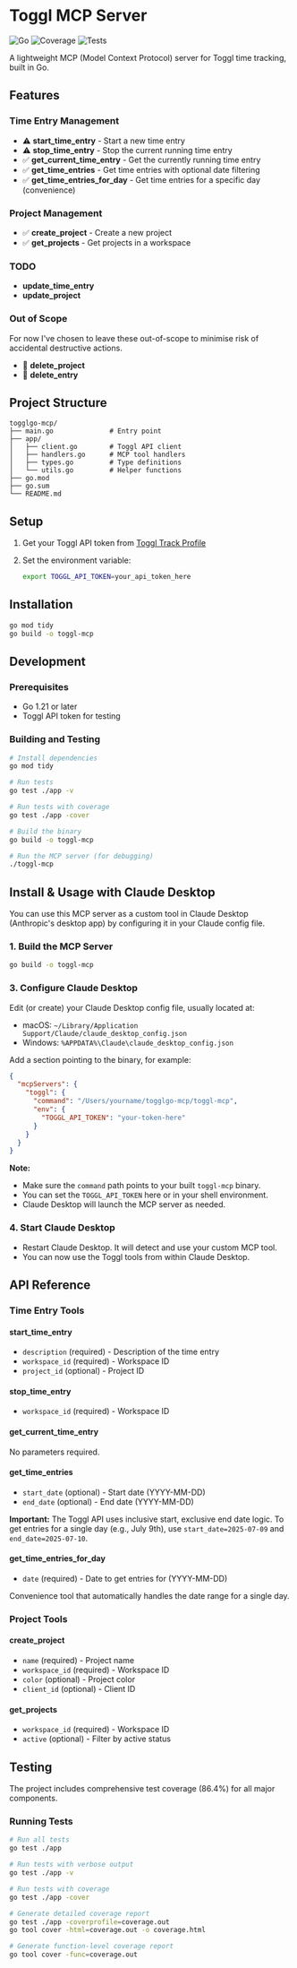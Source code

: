 # Toggl MCP Server

![Go](https://img.shields.io/badge/go-%2300ADD8.svg?style=for-the-badge&logo=go&logoColor=white)
![Coverage](https://img.shields.io/badge/coverage-86.4%25-brightgreen?style=for-the-badge)
![Tests](https://img.shields.io/badge/tests-passing-brightgreen?style=for-the-badge)

A lightweight MCP (Model Context Protocol) server for Toggl time tracking, built in Go.

## Features

### Time Entry Management

- ⚠️ **start_time_entry** - Start a new time entry
- ⚠️ **stop_time_entry** - Stop the current running time entry
- ✅ **get_current_time_entry** - Get the currently running time entry
- ✅ **get_time_entries** - Get time entries with optional date filtering
- ✅ **get_time_entries_for_day** - Get time entries for a specific day (convenience)

### Project Management

- ✅ **create_project** - Create a new project
- ✅ **get_projects** - Get projects in a workspace

### TODO

- **update_time_entry**
- **update_project**

### Out of Scope

For now I've chosen to leave these out-of-scope to minimise risk of accidental destructive actions.

- 🚫 **delete_project**
- 🚫 **delete_entry**

## Project Structure

```shell
togglgo-mcp/
├── main.go              # Entry point
├── app/
│   ├── client.go        # Toggl API client
│   ├── handlers.go      # MCP tool handlers
│   ├── types.go         # Type definitions
│   └── utils.go         # Helper functions
├── go.mod
├── go.sum
└── README.md
```

## Setup

1. Get your Toggl API token from [Toggl Track Profile](https://track.toggl.com/profile)
2. Set the environment variable:

   ```bash
   export TOGGL_API_TOKEN=your_api_token_here
   ```

## Installation

```bash
go mod tidy
go build -o toggl-mcp
```

## Development

### Prerequisites

- Go 1.21 or later
- Toggl API token for testing

### Building and Testing

```bash
# Install dependencies
go mod tidy

# Run tests
go test ./app -v

# Run tests with coverage
go test ./app -cover

# Build the binary
go build -o toggl-mcp

# Run the MCP server (for debugging)
./toggl-mcp
```

## Install & Usage with Claude Desktop

You can use this MCP server as a custom tool in Claude Desktop (Anthropic's desktop app) by configuring it in your Claude config file.

### 1. Build the MCP Server

```bash
go build -o toggl-mcp
```

### 3. Configure Claude Desktop

Edit (or create) your Claude Desktop config file, usually located at:

- macOS: `~/Library/Application Support/Claude/claude_desktop_config.json`
- Windows: `%APPDATA%\Claude\claude_desktop_config.json`

Add a section pointing to the binary, for example:

```json
{
  "mcpServers": {
    "toggl": {
      "command": "/Users/yourname/togglgo-mcp/toggl-mcp",
      "env": {
        "TOGGL_API_TOKEN": "your-token-here"
      }
    }
  }
}
```

**Note:**

- Make sure the `command` path points to your built `toggl-mcp` binary.
- You can set the `TOGGL_API_TOKEN` here or in your shell environment.
- Claude Desktop will launch the MCP server as needed.

### 4. Start Claude Desktop

- Restart Claude Desktop. It will detect and use your custom MCP tool.
- You can now use the Toggl tools from within Claude Desktop.

## API Reference

### Time Entry Tools

#### start_time_entry

- `description` (required) - Description of the time entry
- `workspace_id` (required) - Workspace ID
- `project_id` (optional) - Project ID

#### stop_time_entry

- `workspace_id` (required) - Workspace ID

#### get_current_time_entry

No parameters required.

#### get_time_entries

- `start_date` (optional) - Start date (YYYY-MM-DD)
- `end_date` (optional) - End date (YYYY-MM-DD)

**Important:** The Toggl API uses inclusive start, exclusive end date logic. To get entries for a single day (e.g., July 9th), use `start_date=2025-07-09` and `end_date=2025-07-10`.

#### get_time_entries_for_day

- `date` (required) - Date to get entries for (YYYY-MM-DD)

Convenience tool that automatically handles the date range for a single day.

### Project Tools

#### create_project

- `name` (required) - Project name
- `workspace_id` (required) - Workspace ID
- `color` (optional) - Project color
- `client_id` (optional) - Client ID

#### get_projects

- `workspace_id` (required) - Workspace ID
- `active` (optional) - Filter by active status

## Testing

The project includes comprehensive test coverage (86.4%) for all major components.

### Running Tests

```bash
# Run all tests
go test ./app

# Run tests with verbose output
go test ./app -v

# Run tests with coverage
go test ./app -cover

# Generate detailed coverage report
go test ./app -coverprofile=coverage.out
go tool cover -html=coverage.out -o coverage.html

# Generate function-level coverage report
go tool cover -func=coverage.out
```
